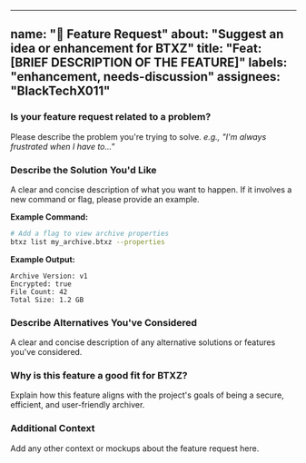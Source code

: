 
---
name: "🚀 Feature Request"
about: "Suggest an idea or enhancement for BTXZ"
title: "Feat: [BRIEF DESCRIPTION OF THE FEATURE]"
labels: "enhancement, needs-discussion"
assignees: "BlackTechX011"
---

### Is your feature request related to a problem?

Please describe the problem you're trying to solve.
*e.g., "I'm always frustrated when I have to..."*

### Describe the Solution You'd Like

A clear and concise description of what you want to happen. If it involves a new command or flag, please provide an example.

**Example Command:**
```sh
# Add a flag to view archive properties
btxz list my_archive.btxz --properties
```

**Example Output:**
```
Archive Version: v1
Encrypted: true
File Count: 42
Total Size: 1.2 GB
```

### Describe Alternatives You've Considered

A clear and concise description of any alternative solutions or features you've considered.

### Why is this feature a good fit for BTXZ?

Explain how this feature aligns with the project's goals of being a secure, efficient, and user-friendly archiver.

### Additional Context

Add any other context or mockups about the feature request here.
